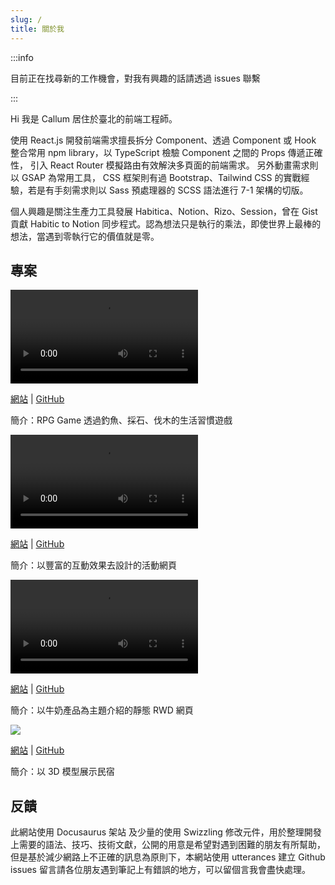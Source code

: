 ```yaml
---
slug: /
title: 關於我
---
```


:::info

目前正在找尋新的工作機會，對我有興趣的話請透過 issues 聯繫

:::

Hi 我是 Callum 居住於臺北的前端工程師。

使用 React.js 開發前端需求擅長拆分 Component、透過 Component 或 Hook 整合常用 npm library，以 TypeScript 檢驗 Component 之間的 Props 傳遞正確性， 引入 React Router 模擬路由有效解決多頁面的前端需求。
另外動畫需求則以 GSAP 為常用工具， CSS 框架則有過 Bootstrap、Tailwind CSS 的實戰經驗，若是有手刻需求則以 Sass 預處理器的 SCSS 語法進行 7-1 架構的切版。

個人興趣是關注生產力工具發展 Habitica、Notion、Rizo、Session，曾在 Gist 貢獻 Habitic to Notion 同步程式。認為想法只是執行的乘法，即使世界上最棒的想法，當遇到零執行它的價值就是零。

## 專案

<video controls>

  <source src="https://user-images.githubusercontent.com/103582829/220014802-604a6cde-5538-4e55-a477-d838fedb8e80.mp4"/>
</video>

[網站](https://forest-rpg-frontend.vercel.app/) | [GitHub](https://github.com/callumzhong/forest-rpg-frontend)

簡介：RPG Game 透過釣魚、採石、伐木的生活習慣遊戲

<video controls>

  <source src="https://user-images.githubusercontent.com/103582829/219881455-aeb9787e-0e94-43a7-8e42-ebad1dbe3665.mp4"/>
</video>

[網站](https://the-f2e-parallax.vercel.app/) | [GitHub](https://github.com/callumzhong/the-f2e-parallax)

簡介：以豐富的互動效果去設計的活動網頁

<video controls>

  <source src="https://user-images.githubusercontent.com/103582829/219882206-bb2e4bfb-4ee1-4d53-bff4-d70ff7184cfe.mp4"/>
</video>

[網站](https://milky-alpha.vercel.app/) | [GitHub](https://github.com/callumzhong/milky)

簡介：以牛奶產品為主題介紹的靜態 RWD 網頁

![](https://user-images.githubusercontent.com/103582829/219751843-9fbefb59-e3ca-4040-8e31-9f225f338fab.png)

[網站](https://fun-room.vercel.app/) | [GitHub](https://github.com/callumzhong/fun-room)

簡介：以 3D 模型展示民宿

## 反饋

此網站使用 Docusaurus 架站 及少量的使用 Swizzling 修改元件，用於整理開發上需要的語法、技巧、技術文獻，公開的用意是希望對遇到困難的朋友有所幫助，但是基於減少網路上不正確的訊息為原則下，本網站使用 utterances 建立 Github issues 留言請各位朋友遇到筆記上有錯誤的地方，可以留個言我會盡快處理。
